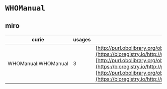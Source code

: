 # `WHOManual`
## miro
| curie               |   usages | nodes                                                                                                                                                                                                                                                                                                                                                         |
|---------------------|----------|---------------------------------------------------------------------------------------------------------------------------------------------------------------------------------------------------------------------------------------------------------------------------------------------------------------------------------------------------------------|
| WHOManual:WHOManual |        3 | [http://purl.obolibrary.org/obo/MIRO:20000020](https://bioregistry.io/http://purl.obolibrary.org/obo/MIRO:20000020), [http://purl.obolibrary.org/obo/MIRO:20000021](https://bioregistry.io/http://purl.obolibrary.org/obo/MIRO:20000021), [http://purl.obolibrary.org/obo/MIRO:20000022](https://bioregistry.io/http://purl.obolibrary.org/obo/MIRO:20000022) |
